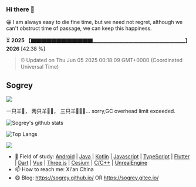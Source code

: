 ### Hi there 👋

😀 I am always easy to die fine time, but we need not regret, although we can't obstruct time of passage, we can keep this happiness. 
 
⏳ **2025** 【▇▇▇▇▇▇▇▇▇▇▇▇▁▁▁▁▁▁▁▁▁▁▁▁▁▁▁▁▁▁】 **2026** [42.38 %] <!-- https://github.com/liununu/liununu -->

> ⏰ Updated on Thu Jun 05 2025 00:18:09 GMT+0000 (Coordinated Universal Time)

## Sogrey

![](https://komarev.com/ghpvc/?username=sogrey&color=a90afb&style=for-the-badge)

一只羊🐑， 两只羊🐑🐑， 三只羊🐑🐑🐑… sorry,GC overhead limit exceeded.

![Sogrey's github stats](https://github-readme-stats.vercel.app/api?username=sogrey&show_icons=true&theme=material-palenight) <!-- https://github.com/anuraghazra/github-readme-stats -->

![Top Langs](https://github-readme-stats.vercel.app/api/top-langs/?username=sogrey&layout=compact)

![](https://github-profile-trophy.vercel.app/?username=sogrey&theme=onedark&row=2&column=4)

- 👯 Field of study: [Android](https://developer.android.google.cn/?hl=zh-cn) | [Java](https://www.java.com/zh-CN/) | [Kotlin](https://kotlinlang.org/) | [Javascript](https://developer.mozilla.org/zh-CN/docs/Web/JavaScript) | [TypeScript](https://github.com/microsoft/TypeScript) | [Flutter](https://flutter.dev/) | [Dart](https://github.com/dart-lang) | [Vue](https://cn.vuejs.org/) | [Three.js](https://threejs.org/) | [Cesium](https://www.cesium.com/) | [C/C++](https://learn.microsoft.com/zh-cn/cpp/?view=msvc-170&viewFallbackFrom=vs-2019) | [UnrealEngine](https://www.unrealengine.com/zh-CN) 
- 📫 How to reach me: Xi'an China
- 😄 Blog: https://sogrey.github.io/ OR https://sogrey.gitee.io/ 

